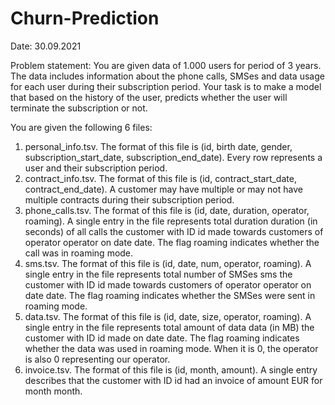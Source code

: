 # Churn-Prediction

Date: 30.09.2021

Problem statement: You are given data of 1.000 users for period of 3 years. The data includes information about the phone calls, SMSes and data usage for each user during their subscription period. Your task is to make a model that based on the history of the user, predicts whether the user will terminate the subscription or not.

You are given the following 6 files:
1.	personal_info.tsv. The format of this file is (id, birth date, gender, subscription_start_date, subscription_end_date). Every row represents a user and their subscription period.
2.	contract_info.tsv. The format of this file is (id, contract_start_date, contract_end_date). A customer may have multiple or may not have multiple contracts during their subscription period.
3.	phone_calls.tsv. The format of this file is (id, date, duration, operator, roaming). A single entry in the file represents total duration duration (in seconds) of all calls the customer with ID id made towards customers of operator operator on date date. The flag roaming indicates whether the call was in roaming mode.
4.	sms.tsv. The format of this file is (id, date, num, operator, roaming). A single entry in the file represents total number of SMSes sms the customer with ID id made towards customers of operator operator on date date. The flag roaming indicates whether the SMSes were sent in roaming mode.
5.	data.tsv. The format of this file is (id, date, size, operator, roaming). A single entry in the file represents total amount of data data (in MB) the customer with ID id made on date date. The flag roaming indicates whether the data was used in roaming mode. When it is 0, the operator is also 0 representing our operator.
6.	invoice.tsv. The format of this file is (id, month, amount). A single entry describes that the customer with ID id had an invoice of amount EUR for month month.
